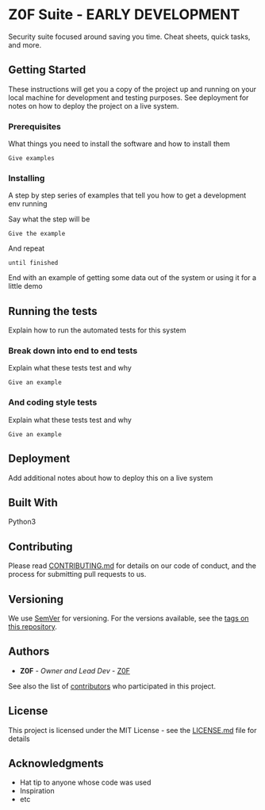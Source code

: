 # Z0F Suite - EARLY DEVELOPMENT

Security suite focused around saving you time. Cheat sheets, quick tasks, and more.

## Getting Started

These instructions will get you a copy of the project up and running on your local machine for development and testing purposes. See deployment for notes on how to deploy the project on a live system.

### Prerequisites

What things you need to install the software and how to install them

```
Give examples
```

### Installing

A step by step series of examples that tell you how to get a development env running

Say what the step will be

```
Give the example
```

And repeat

```
until finished
```

End with an example of getting some data out of the system or using it for a little demo

## Running the tests

Explain how to run the automated tests for this system

### Break down into end to end tests

Explain what these tests test and why

```
Give an example
```

### And coding style tests

Explain what these tests test and why

```
Give an example
```

## Deployment

Add additional notes about how to deploy this on a live system

## Built With

Python3

## Contributing

Please read [CONTRIBUTING.md](URL) for details on our code of conduct, and the process for submitting pull requests to us.

## Versioning

We use [SemVer](URL) for versioning. For the versions available, see the [tags on this repository](https://github.com/your/project/tags). 

## Authors

* **Z0F** - *Owner and Lead Dev* - [Z0F](https://gitlab.com/z0f)

See also the list of [contributors](https;//github,com/your/project/contributors) who participated in this project.

## License

This project is licensed under the MIT License - see the [LICENSE.md](LICENSE.md) file for details

## Acknowledgments

* Hat tip to anyone whose code was used
* Inspiration
* etc

